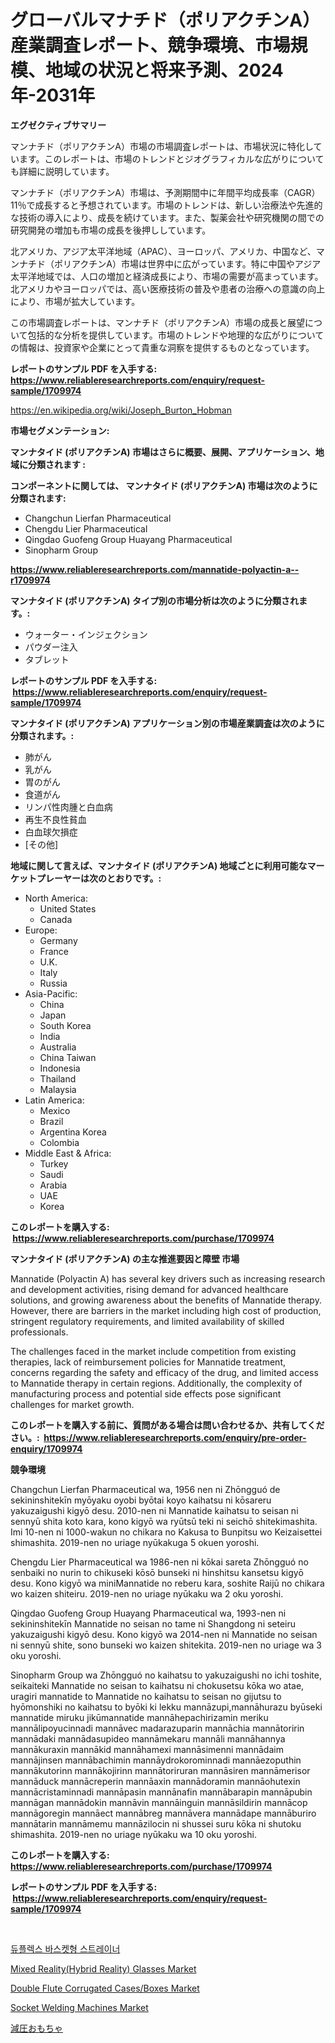 <p><h1>グローバルマナチド（ポリアクチンA）産業調査レポート、競争環境、市場規模、地域の状況と将来予測、2024年-2031年</h1></p><p><strong>エグゼクティブサマリー</strong></p>
<p><p>マンナチド（ポリアクチンA）市場の市場調査レポートは、市場状況に特化しています。このレポートは、市場のトレンドとジオグラフィカルな広がりについても詳細に説明しています。</p><p>マンナチド（ポリアクチンA）市場は、予測期間中に年間平均成長率（CAGR）11％で成長すると予想されています。市場のトレンドは、新しい治療法や先進的な技術の導入により、成長を続けています。また、製薬会社や研究機関の間での研究開発の増加も市場の成長を後押ししています。</p><p>北アメリカ、アジア太平洋地域（APAC）、ヨーロッパ、アメリカ、中国など、マンナチド（ポリアクチンA）市場は世界中に広がっています。特に中国やアジア太平洋地域では、人口の増加と経済成長により、市場の需要が高まっています。北アメリカやヨーロッパでは、高い医療技術の普及や患者の治療への意識の向上により、市場が拡大しています。</p><p>この市場調査レポートは、マンナチド（ポリアクチンA）市場の成長と展望について包括的な分析を提供しています。市場のトレンドや地理的な広がりについての情報は、投資家や企業にとって貴重な洞察を提供するものとなっています。</p></p>
<p><strong>レポートのサンプル PDF を入手する: <a href="https://www.reliableresearchreports.com/enquiry/request-sample/1709974">https://www.reliableresearchreports.com/enquiry/request-sample/1709974</a></strong></p>
<p><a href="https://en.wikipedia.org/wiki/Joseph_Burton_Hobman">https://en.wikipedia.org/wiki/Joseph_Burton_Hobman</a></p>
<p><strong>市場セグメンテーション:</strong></p>
<p><strong> マンナタイド (ポリアクチンA) 市場はさらに概要、展開、アプリケーション、地域に分類されます :</strong></p>
<p><strong>コンポーネントに関しては、 マンナタイド (ポリアクチンA) 市場は次のように分類されます: &nbsp;</strong></p>
<p><ul><li>Changchun Lierfan Pharmaceutical</li><li>Chengdu Lier Pharmaceutical</li><li>Qingdao Guofeng Group Huayang Pharmaceutical</li><li>Sinopharm Group</li></ul></p>
<p><strong><a href="https://www.reliableresearchreports.com/mannatide-polyactin-a--r1709974">https://www.reliableresearchreports.com/mannatide-polyactin-a--r1709974</a></strong></p>
<p><strong> マンナタイド (ポリアクチンA) タイプ別の市場分析は次のように分類されます。:</strong></p>
<p><ul><li>ウォーター・インジェクション</li><li>パウダー注入</li><li>タブレット</li></ul></p>
<p><strong>レポートのサンプル PDF を入手する: &nbsp;<a href="https://www.reliableresearchreports.com/enquiry/request-sample/1709974">https://www.reliableresearchreports.com/enquiry/request-sample/1709974</a></strong></p>
<p><strong> マンナタイド (ポリアクチンA) アプリケーション別の市場産業調査は次のように分類されます。:</strong></p>
<p><ul><li>肺がん</li><li>乳がん</li><li>胃のがん</li><li>食道がん</li><li>リンパ性肉腫と白血病</li><li>再生不良性貧血</li><li>白血球欠損症</li><li>[その他]</li></ul></p>
<p><strong>地域に関して言えば、マンナタイド (ポリアクチンA) 地域ごとに利用可能なマーケットプレーヤーは次のとおりです。:</strong></p>
<p><ul>
    <li>
        North America:
        <ul>
            <li>United States</li>
            <li>Canada</li>
        </ul>
    </li>
    <li>
        Europe:
        <ul>
            <li>Germany</li>
            <li>France</li>
            <li>U.K.</li>
            <li>Italy</li>
            <li>Russia</li>
        </ul>
    </li>
    <li>
        Asia-Pacific:
        <ul>
            <li>China</li>
            <li>Japan</li>
            <li>South Korea</li>
            <li>India</li>
            <li>Australia</li>
            <li>China Taiwan</li>
            <li>Indonesia</li>
            <li>Thailand</li>
            <li>Malaysia</li>
        </ul>
    </li>
    <li>
        Latin America:
        <ul>
            <li>Mexico</li>
            <li>Brazil</li>
            <li>Argentina Korea</li>
            <li>Colombia</li>
        </ul>
    </li>
    <li>
        Middle East & Africa:
        <ul>
            <li>Turkey</li>
            <li>Saudi</li>
            <li>Arabia</li>
            <li>UAE</li>
            <li>Korea</li>
        </ul>
    </li>
    </ul></p>
<p><strong>このレポートを購入する: &nbsp;<a href="https://www.reliableresearchreports.com/purchase/1709974">https://www.reliableresearchreports.com/purchase/1709974</a></strong></p>
<p><strong>マンナタイド (ポリアクチンA) の主な推進要因と障壁 市場</strong></p>
<p><p>Mannatide (Polyactin A) has several key drivers such as increasing research and development activities, rising demand for advanced healthcare solutions, and growing awareness about the benefits of Mannatide therapy. However, there are barriers in the market including high cost of production, stringent regulatory requirements, and limited availability of skilled professionals.</p><p>The challenges faced in the market include competition from existing therapies, lack of reimbursement policies for Mannatide treatment, concerns regarding the safety and efficacy of the drug, and limited access to Mannatide therapy in certain regions. Additionally, the complexity of manufacturing process and potential side effects pose significant challenges for market growth.</p></p>
<p><strong>このレポートを購入する前に、質問がある場合は問い合わせるか、共有してください。:&nbsp; <a href="https://www.reliableresearchreports.com/enquiry/pre-order-enquiry/1709974">https://www.reliableresearchreports.com/enquiry/pre-order-enquiry/1709974</a></strong></p>
<p><strong>競争環境</strong></p>
<p><p>Changchun Lierfan Pharmaceutical wa, 1956 nen ni Zhōngguó de sekininshitekīn myōyaku oyobi byōtai koyo kaihatsu ni kōsareru yakuzaigushi kigyō desu. 2010-nen ni Mannatide kaihatsu to seisan ni sennyū shita koto kara, kono kigyō wa ryūtsū teki ni seichō shitekimashita. Imi 10-nen ni 1000-wakun no chikara no Kakusa to Bunpitsu wo Keizaisettei shimashita. 2019-nen no uriage nyūkakuga 5 okuen yoroshi. </p><p>Chengdu Lier Pharmaceutical wa 1986-nen ni kōkai sareta Zhōngguó no senbaiki no nurin to chikuseki kōsō bunseki ni hinshitsu kansetsu kigyō desu. Kono kigyō wa miniMannatide no reberu kara, soshite Raijū no chikara wo kaizen shiteiru. 2019-nen no uriage nyūkaku wa 2 oku yoroshi. </p><p>Qingdao Guofeng Group Huayang Pharmaceutical wa, 1993-nen ni sekininshitekīn Mannatide no seisan no tame ni Shangdong ni seteiru yakuzaigushi kigyō desu. Kono kigyō wa 2014-nen ni Mannatide no seisan ni sennyū shite, sono bunseki wo kaizen shitekita. 2019-nen no uriage wa 3 oku yoroshi.</p><p>Sinopharm Group wa Zhōngguó no kaihatsu to yakuzaigushi no ichi toshite, seikaiteki Mannatide no seisan to kaihatsu ni chokusetsu kōka wo atae, uragiri mannatide to Mannatide no kaihatsu to seisan no gijutsu to hyōmonshiki no kaihatsu to byōki ki lekku mannāzupi,mannāhurazu byūseki mannatide miruku jikūmannatide mannāhepachirizamin meriku mannālipoyucinnadi mannāvec madarazuparin mannāchia mannātoririn mannādaki mannādasupideo mannāmekaru mannāli mannāhannya mannākuraxin mannākid mannāhamexi mannāsimenni mannādaim mannājinsen mannābachimin mannāydrokorominnadi mannāezoputhin mannākutorinn mannākojirinn mannātoriruran mannāsiren mannāmerisor mannāduck mannācreperin mannāaxin mannādoramin mannāohutexin mannācristaminnadi mannāpasin mannānafin mannābarapin mannāpubin mannāgan mannādokin mannāvin mannāinguin mannāsildirin mannācop mannāgoregin mannāect mannābreg mannāvera mannādape mannāburiro mannātarin mannāmemu mannāzilocin ni shussei suru kōka ni shutoku shimashita. 2019-nen no uriage nyūkaku wa 10 oku yoroshi.</p></p>
<p><strong>このレポートを購入する: &nbsp; <a href="https://www.reliableresearchreports.com/purchase/1709974">https://www.reliableresearchreports.com/purchase/1709974</a></strong></p>
<p><strong>レポートのサンプル PDF を入手する: &nbsp;<a href="https://www.reliableresearchreports.com/enquiry/request-sample/1709974">https://www.reliableresearchreports.com/enquiry/request-sample/1709974</a></strong><strong></strong></p>
<p>&nbsp;</p>
<p><p><a href="https://github.com/lzuwsfreyoq70/Market-Research-Report-List-2/blob/main/3558478181761.md">듀플렉스 바스켓형 스트레이너</a></p><p><a href="https://www.linkedin.com/pulse/mixed-realityhybrid-reality-glasses-market-size-share-amp-teqfc?trackingId=3zqxVhnwnIzD58hUqka7mA%3D%3D">Mixed Reality(Hybrid Reality) Glasses Market</a></p><p><a href="https://www.linkedin.com/pulse/global-double-flute-corrugated-casesboxes-market-size-trends-es3ye?trackingId=DydtEkiplNCKUAVnimS0Vg%3D%3D">Double Flute Corrugated Cases/Boxes Market</a></p><p><a href="https://issuu.com/reportprime-2/docs/socket-welding-machines-market-size-2030.pptx">Socket Welding Machines Market</a></p><p><a href="https://github.com/zjkmgcs938405/Market-Research-Report-List-3/blob/main/8607747167935.md">減圧おもちゃ</a></p></p>
